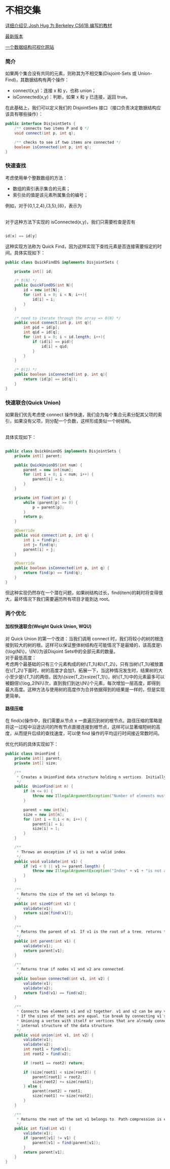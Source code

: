 # 不相交集

[详细介绍见 Josh Hug 为 Berkeley CS61B 编写的教材](https://joshhug.gitbooks.io/hug61b/content/)

[最新版本](https://cs61b-2.gitbook.io/cs61b-textbook)

[一个数据结构可视化网站](https://www.cs.usfca.edu/~galles/visualization/Algorithms.html)

### 简介

如果两个集合没有共同的元素，则称其为不相交集(Disjoint-Sets 或 Union-Find)，其数据结构有两个操作：

* connect(x,y)：连接 x 和 y，也称 union；
* isConnected(x,y)：判断，如果 x 和 y 已连接，返回 true。

在此基础上，我们可以定义我们的 DisjointSets 接口（接口负责决定数据结构应该具有哪些操作）：

```java
public interface DisjointSets {
    /** connects two items P and Q */
    void connect(int p, int q);

    /** checks to see if two items are connected */
    boolean isConnected(int p, int q);
}
```

### 快速查找

考虑使用单个整数数组的方法：

* 数组的索引表示集合的元素；
* 索引处的值是该元素所属集合的编号；

例如，对于{0,1,2,4},{3,5},{6}，表示为

\
对于这种方法下实现的 isConnected(x,y)，我们只需要检查是否有

<figure><img src="../.gitbook/assets/屏幕截图 2024-11-13 083549.png" alt=""><figcaption></figcaption></figure>

```java
id[x] == id[y]
```

这种实现方法称为 Quick Find，因为这样实现下查找元素是否连接需要恒定的时间。具体实现如下：

```java
public class QuickFindDS implements DisjointSets {

    private int[] id;

    /* Θ(N) */
    public QuickFindDS(int N){
        id = new int[N];
        for (int i = 0; i < N; i++){
            id[i] = i;
        }
    }

    /* need to iterate through the array => Θ(N) */
    public void connect(int p, int q){
        int pid = id[p];
        int qid = id[q];
        for (int i = 0; i < id.length; i++){
            if (id[i] == pid){
                id[i] = qid;
            }
        }
    }

    /* Θ(1) */
    public boolean isConnected(int p, int q){
        return (id[p] == id[q]);
    }
}
```

### 快速联合(Quick Union)

如果我们优先考虑使 connect 操作快速，我们会为每个集合元素分配其父项的索引，如果没有父项，则分配一个负数，这样形成类似一个树结构。

\
具体实现如下：

<figure><img src="../.gitbook/assets/屏幕截图 2024-11-13 084444.png" alt=""><figcaption></figcaption></figure>

```java
public class QuickUnionDS implements DisjointSets {
    private int[] parent;

    public QuickUnionDS(int num) {
        parent = new int[num];
        for (int i = 0; i < num; i++) {
            parent[i] = i;
        }
    }

    private int find(int p) {
        while (parent[p] >= 0) {
            p = parent[p];
        }
        return p;
    }

    @Override
    public void connect(int p, int q) {
        int i = find(p);
        int j= find(q);
        parent[i] = j;
    }

    @Override
    public boolean isConnected(int p, int q) {
        return find(p) == find(q);
    }
}
```

但这种实现仍然存在一个潜在问题，如果树结构过长，find(item)的耗时将变得很大，最坏情况下我们需要遍历所有项目才能到达 root。

### 两个优化

#### 加权快速联合(Weight Quick Union, WQU)

对 Quick Union 的第一个改进：当我们调用 connect 时，我们将较小的树的根连接到较大的树的根。这样可以保证整体树结构在可能情况下是最矮的，该高度是\\(\log(N)\\)，\\(N\\)为该Disjoint Sets中的全部元素的数量。\
对于最低高度：\
考虑两个最基础的只有三个元素构成的树\\(T\_1\\)和\\(T\_2\\)，只有当树\\(T\_1\\)被放置在\\(T\_2\\)下面时，树的高度才会加1，拓展一下，当这种情况发生时，结果树的大小至少是\\(T\_1\\)的两倍，因为\\(size(T\_2)≥size(T\_1)\\)，树\\(T\_1\\)中的元素最多可以被翻倍\\(\log\_2(N)\\)次，直到我们到达\\(N\\)个元素，每次增加一层高度，即得到最大高度。这种方法与使用树的高度作为合并依据得到的结果是一样的，但是实现更简单。

#### 路径压缩

在 find(x)操作中，我们需要从节点 x 一直遍历到树的根节点。路径压缩的策略是将这一过程中沿途访问的所有节点直接连接到根节点，这样可以显著缩短树的高度，从而提升后续的查找速度，可以使 find 操作的平均运行时间接近常数时间。

优化代码的具体实现如下：

```java
public class UnionFind {
    private int[] parent;
    private int[] size;

    /**
     * Creates a UnionFind data structure holding n vertices. Initially, all vertices are in disjoint sets.
     */
    public  UnionFind(int n) {
        if (n <= 0) {
            throw new IllegalArgumentException("Number of elements must be positive.");
        }

        parent = new int[n];
        size = new int[n];
        for (int i = 0;i < n; i++) {
            parent[i] = i;
            size[i] = 1;
        }
    }

    /**
     * Throws an exception if v1 is not a valid index.
     */
    public void validate(int v1) {
        if (v1 < 0 || v1 >= parent.length) {
            throw new IllegalArgumentException("Index" + v1 + "is not a valid index.");
        }
    }

    /**
     * Returns the size of the set v1 belongs to.
     */
    public int sizeOf(int v1) {
        validate(v1);
        return size[find(v1)];
    }

    /**
     * Returns the parent of v1. If v1 is the root of a tree, returns the negative size of the tree for which v1 is the root.
     */
    public int parent(int v1) {
        validate(v1);
        return parent[v1];
    }

    /**
     * Returns true if nodes v1 and v2 are connected.
     */
    public boolean connected(int v1, int v2) {
        validate(v1);
        validate(v2);
        return find(v1) == find(v2);
    }

    /**
     * Connects two elements v1 and v2 together. v1 and v2 can be any valid elements, and a union-by-size heuristic is used.
     * If the sizes of the sets are equal, tie break by connecting v1’s root to v2’s root.
     * Unioning a vertex with itself or vertices that are already connected should not change the sets, but it may alter the
     * internal structure of the data structure.
     */
    public void union(int v1, int v2) {
        validate(v1);
        validate(v2);
        int root1 = find(v1);
        int root2 = find(v2);

        if (root1 == root2) return;

        if (size[root1] < size[root2]) {
            parent[root1] = root2;
            size[root2] += size[root1];
        } else {
            parent[root2] = root1;
            size[root1] += size[root2];
        }
    }

    /**
     * Returns the root of the set v1 belongs to. Path-compression is employed allowing for fast search-time.
     */
    public int find(int v1) {
        validate(v1);
        if (parent[v1] != v1) {
            parent[v1] = find(parent[v1]);
        }
        return parent[v1];
    }
}
```
